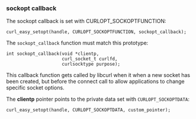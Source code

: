 ### sockopt callback

The sockopt callback is set with CURLOPT_SOCKOPTFUNCTION:

    curl_easy_setopt(handle, CURLOPT_SOCKOPTFUNCTION, sockopt_callback);

The `sockopt_callback` function must match this prototype:

    int sockopt_callback(void *clientp,
                         curl_socket_t curlfd,
                         curlsocktype purpose);

This callback function gets called by libcurl when it when a new socket has
been created, but before the connect call to allow applications to change
specific socket options.

The **clientp** pointer points to the private data set with
`CURLOPT_SOCKOPTDATA`:

    curl_easy_setopt(handle, CURLOPT_SOCKOPTDATA, custom_pointer);

